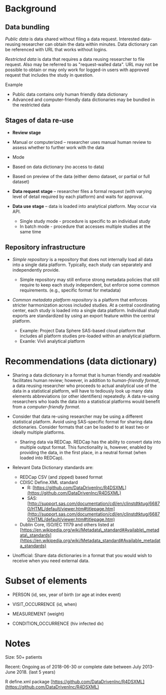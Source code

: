 # Background
## Data bundling

_Public data_ is data shared without filing a data request. Interested data-reusing researcher can obtain the data within minutes. Data dictionary can be referenced with URL that works without logins.

_Restricted data_ is data that requires a data reusing researcher to file request. Also may be referred to as &quot;request-walled data&quot;. URL may not be possible to obtain or may only work for logged-in users with approved request that includes the study in question.

Example

- Public data contains only human friendly data dictionary
- Advanced and computer-friendly data dictionaries may be bundled in the restricted data

## Stages of data re-use

- **Review stage**
 - Manual or computerized – researcher uses manual human review to assess whether to further work with the data
 - Mode
 - Based on data dictionary (no access to data)
 - Based on preview of the data (either demo dataset, or partial or full dataset)



- **Data request stage** – researcher files a formal request (with varying level of detail required by each platform) and waits for approval.

- **Data use stage** – data is loaded into analytical platform. May occur via API.
  - Single study mode - procedure is specific to an individual study
  - In batch mode - procedure that accesses multiple studies at the same time



## Repository infrastructure

- _Simple repository_ is a repository that does not internally load all data into a single data platform. Typically, each study can separately and independently provide.
  - Simple repository may still enforce strong metadata policies that still require to keep each study independent, but enforce some common requirements. (e.g., specific format for metadata)



- _Common metadata platform repository_ is a platform that enforces stricter harmonization across included studies. At a central coordinating center, each study is loaded into a single data platform. Individual study exports are standardized by using an export feature within the central platform.
    - Example: Project Data Sphere SAS-based cloud platform that includes all platform studies pre-loaded within an analytical platform.
    - Examle: Vivli analytical platform

# Recommendations (data dictionary)

- Sharing a data dictionary in a format that is human friendly and readable facilitates human review; however, in addition to _human-friendly format_, a data reusing researcher who proceeds to actual analytical use of the data in a statistical platform, will have to tediously look up many data elements abbreviations (or other identifiers) repeatedly. A data re-using researchers who loads the data into a statistical platforms would benefit from a _computer-friendly format_.

- Consider that data re-using researcher may be using a different statistical platform. Avoid using SAS-specific format for sharing data dictionaries. Consider formats that can be loaded to at least two or ideally multiple platforms.
  - Sharing data via REDCap. REDCap has the ability to convert data into multiple output format. This functionality is, however, enabled by providing the data, in the first place, in a neutral format (when loaded into REDCap).
- Relevant Data Dictionary standards are:
  - REDCap CSV (and zipped) based format
  - CDISC Define.XML standard
    - R: [https://github.com/DataDrivenInc/R4DSXML](https://github.com/DataDrivenInc/R4DSXML)
    - SAS: [http://support.sas.com/documentation/cdl/en/clinstdtktug/66870/HTML/default/viewer.htm#titlepage.htm](http://support.sas.com/documentation/cdl/en/clinstdtktug/66870/HTML/default/viewer.htm#titlepage.htm)
  - Dublin Core, ISO/IEC 11179 and others listed at [https://en.wikipedia.org/wiki/Metadata\_standard#Available\_metadata\_standards](https://en.wikipedia.org/wiki/Metadata_standard#Available_metadata_standards)





- Unofficial: Share data dictionaries in a format that you would wish to receive when you need external data. 



# Subset of elements

- PERSON (id, sex, year of birth (or age at index event)

- VISIT\_OCCURRENCE (id, when)

- MEASUREMENT (weight)

- CONDITION\_OCCURRENCE (hiv infected dx)



# Notes

Size: 50+ patients

Recent: Ongoing as of 2018-06-30 or complete date between July 2013-June 2018.  (last 5 years)

R define.xml package [https://github.com/DataDrivenInc/R4DSXML](https://github.com/DataDrivenInc/R4DSXML)
